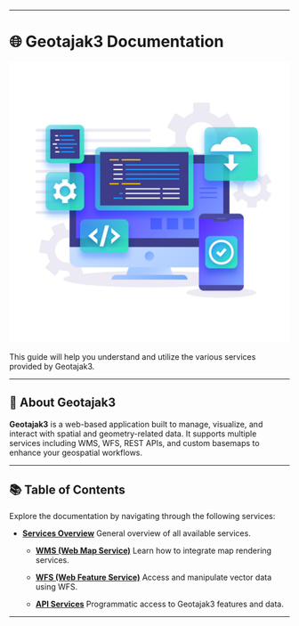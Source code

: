 
---

# 🌐 Geotajak3 Documentation

![Web Services](https://raw.githubusercontent.com/SaaFaa-company/geotajak3-documents/main/services/Images/webservices.jpg "Web Services")

This guide will help you understand and utilize the various services provided by Geotajak3.

---

## 📘 About Geotajak3

**Geotajak3** is a web-based application built to manage, visualize, and interact with spatial and geometry-related data. It supports multiple services including WMS, WFS, REST APIs, and custom basemaps to enhance your geospatial workflows.

---

## 📚 Table of Contents

Explore the documentation by navigating through the following services:

* **[Services Overview](https://github.com/SaaFaa-company/geotajak3-documents/tree/main/services)**
  General overview of all available services.

  * **[WMS (Web Map Service)](https://github.com/SaaFaa-company/geotajak3-documents/tree/main/services/WMS)**
    Learn how to integrate map rendering services.

  * **[WFS (Web Feature Service)](https://github.com/SaaFaa-company/geotajak3-documents/tree/main/services/WFS)**
    Access and manipulate vector data using WFS.

  * **[API Services](https://github.com/SaaFaa-company/geotajak3-documents/tree/main/services/Api-Layer)**
    Programmatic access to Geotajak3 features and data.

---


